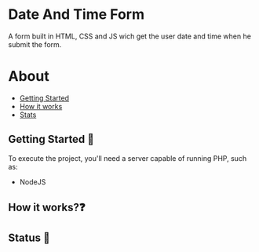 # Date And Time Form 

A form built in HTML, CSS and JS wich get the user date and time when he submit the form.

About
=========
* [Getting Started](https://github.com/thiagodk0/date-time-form/blob/master/README.md#getting-started-)
* [How it works](https://github.com/thiagodk0/date-time-form/blob/master/README.md#getting-started-)
* [Stats](https://github.com/thiagodk0/date-time-form/blob/master/README.md#stats-)

## Getting Started 🏁
To execute the project, you'll need a server capable of running PHP, such as:
  *  NodeJS

## How it works?❓


## Status 🚧

